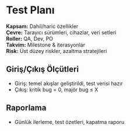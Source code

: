 # Test Planı

**Kapsam:** Dahil/haric özellikler  
**Çevre:** Tarayıcı sürümleri, cihazlar, veri setleri  
**Roller:** QA, Dev, PO  
**Takvim:** Milestone & iterasyonlar  
**Risk:** Üst düzey riskler, azaltma stratejileri

## Giriş/Çıkış Ölçütleri
- Giriş: temel akışlar geliştirildi, test verisi hazır
- Çıkış: kritik bug = 0, majör bug ≤ X

## Raporlama
- Günlük ilerleme, test özetleri, kapatma raporu
